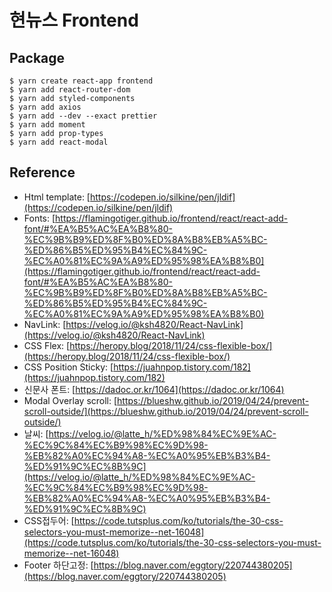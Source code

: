 # 현뉴스 Frontend

## Package
```
$ yarn create react-app frontend
$ yarn add react-router-dom
$ yarn add styled-components
$ yarn add axios
$ yarn add --dev --exact prettier
$ yarn add moment
$ yarn add prop-types
$ yarn add react-modal
```

## Reference
- Html template: [https://codepen.io/silkine/pen/jldif](https://codepen.io/silkine/pen/jldif)
- Fonts: [https://flamingotiger.github.io/frontend/react/react-add-font/#%EA%B5%AC%EA%B8%80-%EC%9B%B9%ED%8F%B0%ED%8A%B8%EB%A5%BC-%ED%86%B5%ED%95%B4%EC%84%9C-%EC%A0%81%EC%9A%A9%ED%95%98%EA%B8%B0](https://flamingotiger.github.io/frontend/react/react-add-font/#%EA%B5%AC%EA%B8%80-%EC%9B%B9%ED%8F%B0%ED%8A%B8%EB%A5%BC-%ED%86%B5%ED%95%B4%EC%84%9C-%EC%A0%81%EC%9A%A9%ED%95%98%EA%B8%B0)
- NavLink: [https://velog.io/@ksh4820/React-NavLink](https://velog.io/@ksh4820/React-NavLink)
- CSS Flex: [https://heropy.blog/2018/11/24/css-flexible-box/](https://heropy.blog/2018/11/24/css-flexible-box/)
- CSS Position Sticky: [https://juahnpop.tistory.com/182](https://juahnpop.tistory.com/182)
- 신문사 폰트: [https://dadoc.or.kr/1064](https://dadoc.or.kr/1064)
- Modal Overlay scroll: [https://blueshw.github.io/2019/04/24/prevent-scroll-outside/](https://blueshw.github.io/2019/04/24/prevent-scroll-outside/)
- 날씨: [https://velog.io/@latte_h/%ED%98%84%EC%9E%AC-%EC%9C%84%EC%B9%98%EC%9D%98-%EB%82%A0%EC%94%A8-%EC%A0%95%EB%B3%B4-%ED%91%9C%EC%8B%9C](https://velog.io/@latte_h/%ED%98%84%EC%9E%AC-%EC%9C%84%EC%B9%98%EC%9D%98-%EB%82%A0%EC%94%A8-%EC%A0%95%EB%B3%B4-%ED%91%9C%EC%8B%9C)
- CSS접두어: [https://code.tutsplus.com/ko/tutorials/the-30-css-selectors-you-must-memorize--net-16048](https://code.tutsplus.com/ko/tutorials/the-30-css-selectors-you-must-memorize--net-16048)
- Footer 하단고정: [https://blog.naver.com/eggtory/220744380205](https://blog.naver.com/eggtory/220744380205)
